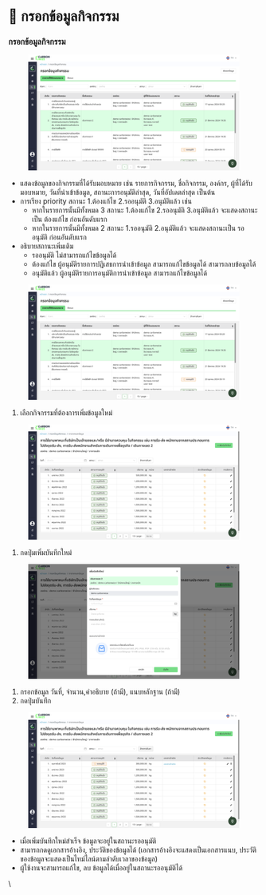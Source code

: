 # 📝 กรอกข้อมูลกิจกรรม

### กรอกข้อมูลกิจกรรม

<figure><img src="../.gitbook/assets/image.png" alt=""><figcaption></figcaption></figure>

* แสดงข้อมูลของกิจกรรมที่ได้รับมอบหมาย เช่น รายการกิจกรรม, ชื่อกิจกรรม, องค์กร, ผู้ที่ได้รับมอบหมาย, วันที่นำเข้าข้อมูล, สถานะการอนุมัติล่าสุด, วันที่อัปเดตล่าสุด เป็นต้น
* การเรียง priority สถานะ 1.ต้องแก้ไข 2.รออนุมัติ 3.อนุมัติแล้ว เช่น
  * หากในรายการนั้นมีทั้งหมด 3 สถานะ 1.ต้องแก้ไข 2.รออนุมัติ 3.อนุมัติแล้ว จะแสดงสถานะเป็น ต้องแก้ไข ก่อนอันดับแรก&#x20;
  * หากในรายการนั้นมีทั้งหมด 2 สถานะ 1.รออนุมัติ 2.อนุมัติแล้ว จะแสดงสถานะเป็น รออนุมัติ ก่อนอันดับแรก&#x20;
* อธิบายสถานะเพิ่มเติม
  * รออนุมัติ ไม่สามารถแก้ไขข้อมูลได้
  * ต้องแก้ไข ผู้อนุมัติรายการปฎิเสธการนำเข้าข้อมูล สามารถแก้ไขข้อมูลได้ สามารถลบข้อมูลได้
  * อนุมัติแล้ว ผู้อนุมัติรายการอนุมัติการนำเข้าข้อมูล สามารถแก้ไขข้อมูลได้

<figure><img src="../.gitbook/assets/image (1).png" alt=""><figcaption></figcaption></figure>

1. เลือกกิจกรรมที่ต้องการเพิ่มข้อมูลใหม่

<figure><img src="../.gitbook/assets/image (2).png" alt=""><figcaption></figcaption></figure>

1. กดปุ่มเพิ่มบันทึกใหม่

<figure><img src="../.gitbook/assets/image (3).png" alt=""><figcaption></figcaption></figure>

1. กรอกข้อมูล วันที่, จำนวน,คำอธิบาย (ถ้ามี), แนบหลักฐาน (ถ้ามี)
2. กดปุ่มบันทึก

<figure><img src="../.gitbook/assets/image (5).png" alt=""><figcaption></figcaption></figure>

* เมื่อเพิ่มบันทึกใหม่สำเร็จ ข้อมูลจะอยู่ในสถานะรออนุมัติ
* สามารถกดดูเอกสารอ้างอิง, ประวัติของข้อมูลได้ (เอกสารอ้างอิงจะแสดงเป็นเอกสารแนบ, ประวัติของข้อมูลจะแสดงเป็นไทม์ไลน์ตามลำดับเวลาของข้อมูล)
* ผู้ใช้งานจะสามารถแก้ไข, ลบ ข้อมูลได้เมื่ออยู่ในสถานะรออนุมัติได้

\
